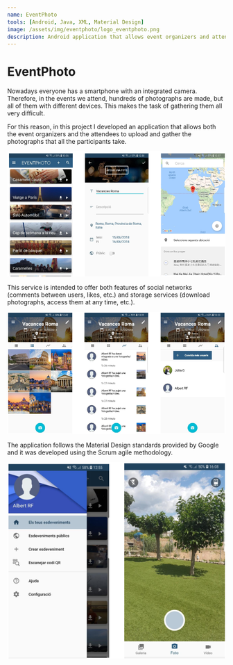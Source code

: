 ```yaml
---
name: EventPhoto
tools: [Android, Java, XML, Material Design]
image: /assets/img/eventphoto/logo_eventphoto.png
description: Android application that allows event organizers and attendees to upload and gather photographs taken by all participants.
---
```


# EventPhoto

Nowadays everyone has a smartphone with an integrated camera.
Therefore, in the events we attend, hundreds of photographs are made, but all of them with different devices.
This makes the task of gathering them all very difficult.

For this reason, in this project I developed an application that allows both the
event organizers and the attendees to upload and gather the photographs that all the
participants take.

![preview](/assets/img/eventphoto/preview_1.png)

This service is intended to offer both features of social
networks (comments between users, likes, etc.) and storage services (download
photographs, access them at any time, etc.).

![preview_2](/assets/img/eventphoto/preview_2.png)

The application follows the Material Design standards provided by Google and it was developed using the Scrum agile methodology.

![preview_3](/assets/img/eventphoto/preview_3.png)
